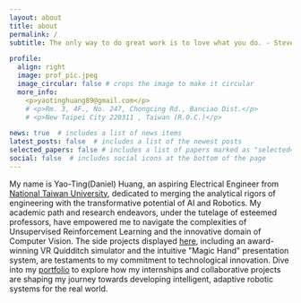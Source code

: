 ```yaml
---
layout: about
title: about
permalink: /
subtitle: The only way to do great work is to love what you do. - Steve Jobs

profile:
  align: right
  image: prof_pic.jpeg
  image_circular: false # crops the image to make it circular
  more_info:
    <p>yaotinghuang89@gmail.com</p>
    # <p>Rm. 3, 4F., No. 247, Chongcing Rd., Banciao Dist.</p>
    # <p>New Taipei City 220311 , Taiwan (R.O.C.)</p>

news: true  # includes a list of news items
latest_posts: false  # includes a list of the newest posts
selected_papers: false # includes a list of papers marked as "selected={true}"
social: false  # includes social icons at the bottom of the page
---
```


My name is Yao-Ting(Daniel) Huang, an aspiring Electrical Engineer from [National Taiwan University](https://www.ntu.edu.tw/), dedicated to merging the analytical rigors of engineering with the transformative potential of AI and Robotics. My academic path and research endeavors, under the tutelage of esteemed professors, have empowered me to navigate the complexities of Unsupervised Reinforcement Learning and the innovative domain of Computer Vision. The side projects displayed [here](https://daniel891116.github.io/projects/), including an award-winning VR Quidditch simulator and the intuitive "Magic Hand" presentation system, are testaments to my commitment to technological innovation. Dive into my [portfolio](https://drive.google.com/file/d/14Ee3PrhX5FhjEkCBLVrm-CCvMuVVkdah/view?usp=drive_link) to explore how my internships and collaborative projects are shaping my journey towards developing intelligent, adaptive robotic systems for the real world.